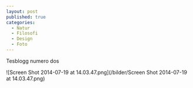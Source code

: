 ```yaml
---
layout: post
published: true
categories: 
  - Natur
  - Filosofi
  - Design
  - Foto
---
```


Tesblogg numero dos

![Screen Shot 2014-07-19 at 14.03.47.png](/bilder/Screen Shot 2014-07-19 at 14.03.47.png)